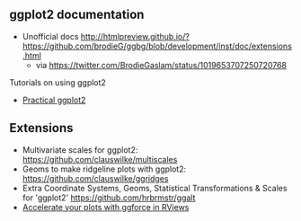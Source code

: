 ## ggplot2 documentation

- Unofficial docs http://htmlpreview.github.io/?https://github.com/brodieG/ggbg/blob/development/inst/doc/extensions.html
    - via https://twitter.com/BrodieGaslam/status/1019653707250720768

Tutorials on using ggplot2

- [Practical ggplot2](https://wilkelab.org/practicalgg/)

## Extensions

- Multivariate scales for ggplot2: https://github.com/clauswilke/multiscales
- Geoms to make ridgeline plots with ggplot2: https://github.com/clauswilke/ggridges
- Extra Coordinate Systems, Geoms, Statistical Transformations & Scales for 'ggplot2' https://github.com/hrbrmstr/ggalt
- [Accelerate your plots with ggforce in RViews](https://rviews.rstudio.com/2019/09/19/intro-to-ggforce/)
